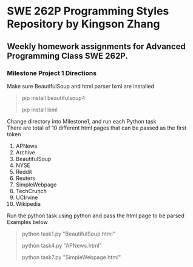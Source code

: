 # SWE 262P Programming Styles Repository by Kingson Zhang

## Weekly homework assignments for Advanced Programming Class SWE 262P.

### Milestone Project 1 Directions

<p>Make sure BeautifulSoup and html parser lxml are installed</p>

> pip install beautifulsoup4
> 
> pip install lxml

<p>Change directory into Milestone1, and run each Python task <br>
There are total of 10 different html pages that can be passed as the first token</p>
<ol>
    <li>APNews</li>
    <li>Archive</li>
    <li>BeautifulSoup</li>
    <li>NYSE</li>
    <li>Reddit</li>
    <li>Reuters</li>
    <li>SimpleWebpage</li>
    <li>TechCrunch</li>
    <li>UCIrvine</li>
    <li>Wikipedia</li>
</ol>

<p>Run the python task using python and pass the html page to be parsed <br>
Examples below</p>

> python task1.py "BeautifulSoup.html"
>
> python task4.py "APNews.html"
>
> python task7.py "SimpleWebpage.html"